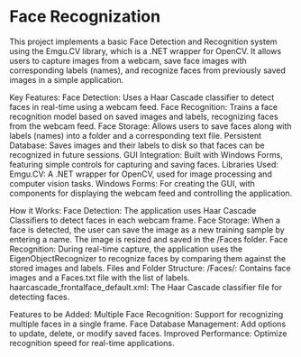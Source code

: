 # Face Recognization
This project implements a basic Face Detection and Recognition system using the Emgu.CV library, which is a .NET wrapper for OpenCV. It allows users to capture images from a webcam, save face images with corresponding labels (names), and recognize faces from previously saved images in a simple application.

Key Features:
Face Detection: Uses a Haar Cascade classifier to detect faces in real-time using a webcam feed.
Face Recognition: Trains a face recognition model based on saved images and labels, recognizing faces from the webcam feed.
Face Storage: Allows users to save faces along with labels (names) into a folder and a corresponding text file.
Persistent Database: Saves images and their labels to disk so that faces can be recognized in future sessions.
GUI Integration: Built with Windows Forms, featuring simple controls for capturing and saving faces.
Libraries Used:
Emgu.CV: A .NET wrapper for OpenCV, used for image processing and computer vision tasks.
Windows Forms: For creating the GUI, with components for displaying the webcam feed and controlling the application.

How it Works:
Face Detection: The application uses Haar Cascade Classifiers to detect faces in each webcam frame.
Face Storage: When a face is detected, the user can save the image as a new training sample by entering a name. The image is resized and saved in the /Faces folder.
Face Recognition: During real-time capture, the application uses the EigenObjectRecognizer to recognize faces by comparing them against the stored images and labels.
Files and Folder Structure:
/Faces/: Contains face images and a Faces.txt file with the list of labels.
haarcascade_frontalface_default.xml: The Haar Cascade classifier file for detecting faces.

Features to be Added:
Multiple Face Recognition: Support for recognizing multiple faces in a single frame.
Face Database Management: Add options to update, delete, or modify saved faces.
Improved Performance: Optimize recognition speed for real-time applications.
